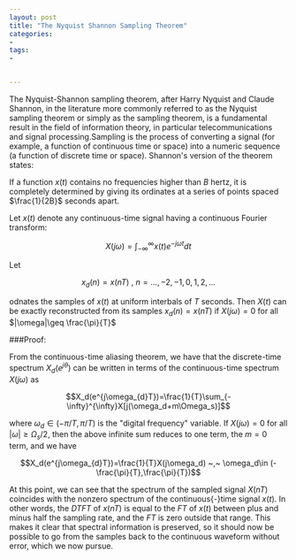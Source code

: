 ```yaml
---
layout: post
title: "The Nyquist Shannon Sampling Theorem"
categories:
- 
tags:
- 


---
```

The Nyquist-Shannon sampling theorem, after Harry Nyquist and Claude Shannon, in the literature more commonly referred to as the Nyquist sampling theorem or simply as the sampling theorem, is a fundamental result in the field of information theory, in particular telecommunications and signal processing.Sampling is the process of converting a signal (for example, a function of continuous time or space) into a numeric sequence (a function of discrete time or space). Shannon's version of the theorem states:

If a function $x(t)$ contains no frequencies higher than $B$ hertz, it is completely determined by giving its ordinates at a series of points spaced $\frac{1}{2B}$ seconds apart.

Let $x(t)$ denote any continuous-time signal having a continuous Fourier transform:

$$X(j\omega)=\int_{-\infty}^{\infty}x(t)e^{-j \omega t}dt$$

Let

$$x_d(n)=x(nT) ~,~ n=\dots,-2,-1,0,1,2,\dots$$

odnates the samples of $x(t)$ at uniform interbals of $T$ seconds. Then $X(t)$ can be exactly reconstructed from its samples $x_d(n)=x(nT)$ if $X(j\omega)=0$ for all $|\omega|\geq \frac{\pi}{T}$

###Proof:

From the continuous-time aliasing theorem, we have that the discrete-time spectrum $X_d(e^{j\theta})$ can be written in terms of the continuous-time spectrum $X(j\omega)$ as

$$X_d(e^{j\omega_{d}T})=\frac{1}{T}\sum_{-\infty}^{\infty}X[j(\omega_d+m\Omega_s)]$$

where $\omega_d\in (-\pi/T,\pi/T)$ is the "digital frequency" variable. If $X(j\omega)=0$ for all $|\omega|\geq \Omega_s/2$, then the above  infinite sum reduces to one term, the $m = 0$ term, and we have

$$X_d(e^{j\omega_{d}T})=\frac{1}{T}X(j\omega_d) ~,~ \omega_d\in (-\frac{\pi}{T},\frac{\pi}{T})$$

At this point, we can see that the spectrum of the sampled signal $X(nT)$ coincides with the nonzero spectrum of the continuous{-}time signal $x(t)$. In other words, the $DTFT$ of $x(nT)$ is equal to the $FT$ of $x(t)$ between plus and minus half the sampling rate, and the $FT$ is zero outside that range. This makes it clear that spectral information is preserved, so it should now be possible to go from the samples back to the continuous waveform without error, which we now pursue.


